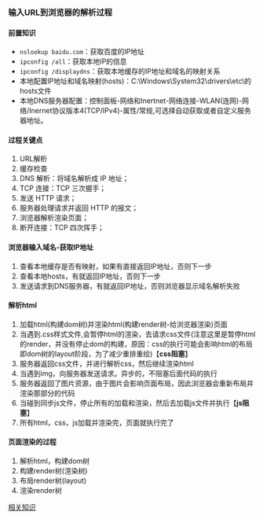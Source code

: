 ### 输入URL到浏览器的解析过程

#### 前置知识

- `nslookup baidu.com`：获取百度的IP地址
- `ipconfig /all`：获取本地IP的信息
- `ipconfig /displaydns`：获取本地缓存的IP地址和域名的映射关系
- 本地配置IP地址和域名映射(hosts)：C:\Windows\System32\drivers\etc\的hosts文件
- 本地DNS服务器配置：控制面板-网络和Inertnet-网络连接-WLAN(连网)-网络/Inernet协议版本4(TCP/IPv4)-属性/常规,可选择自动获取或者自定义服务器地址。

#### 过程关键点
1. URL解析
2. 缓存检查
3. DNS 解析：将域名解析成 IP 地址；
4. TCP 连接：TCP 三次握手；
5. 发送 HTTP 请求；
6. 服务器处理请求并返回 HTTP 的报文；
7. 浏览器解析渲染页面；
8. 断开连接：TCP 四次挥手；

#### 浏览器输入域名-获取IP地址

1. 查看本地缓存是否有映射，如果有直接返回IP地址，否则下一步
2. 查看本地hosts，有就返回IP地址，否则下一步
3. 发送请求到DNS服务器，有就返回IP地址，否则浏览器显示域名解析失败

#### 解析html

1. 加载html(构建dom树)并渲染html(构建render树-给浏览器渲染)页面
2. 当遇到.css样式文件,会暂停html的渲染，去请求css文件(注意这里是暂停html的render，并没有停止dom的构建，原因：css的执行可能会影响html的布局即dom树的layout阶段，为了减少重排重绘)【**css阻塞**】
3. 服务器返回css文件，并进行解析css，然后继续渲染html
4. 当遇到img，向服务器发送请求。异步的，不阻塞后面代码的执行
5. 服务器返回了图片资源，由于图片会影响页面布局，因此浏览器会重新布局并渲染那部分的代码
6. 当碰到同步js文件，停止所有的加载和渲染，然后去加载js文件并执行【**js阻塞**】
7. 所有html，css，js加载并渲染完，页面就执行完了

#### 页面渲染的过程

1. 解析html，构建dom树
2. 构建render树(渲染树)
3. 布局render树(layout)
4. 渲染render树

[相关知识](https://www.bianchengquan.com/article/234849.html)